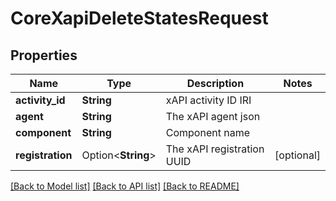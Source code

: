 # CoreXapiDeleteStatesRequest

## Properties

Name | Type | Description | Notes
------------ | ------------- | ------------- | -------------
**activity_id** | **String** | xAPI activity ID IRI | 
**agent** | **String** | The xAPI agent json | 
**component** | **String** | Component name | 
**registration** | Option<**String**> | The xAPI registration UUID | [optional]

[[Back to Model list]](../README.md#documentation-for-models) [[Back to API list]](../README.md#documentation-for-api-endpoints) [[Back to README]](../README.md)


